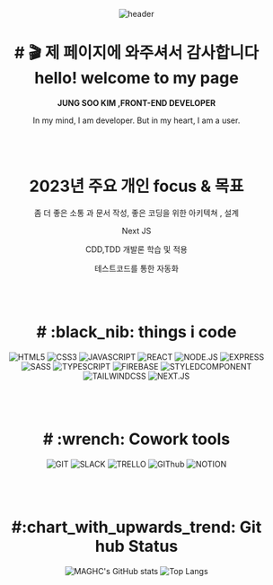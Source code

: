 
<div align="center">

 
 ![header](https://capsule-render.vercel.app/api?type=waving&color=auto&height=200&section=header&text=MAGHC&fontSize=90)
 
 
<h1># 🎬 제 페이지에 와주셔서 감사합니다 <br>hello! welcome to my page </h1>
<b> JUNG SOO KIM ,FRONT-END DEVELOPER</b>
<p > In my mind, I am developer. But in my heart, I am a user.</p>


<br>
<br>



<h1> 2023년 주요 개인 focus & 목표  </h1>

<p> 좀 더 좋은 소통 과 문서 작성, 좋은 코딩을 위한 아키텍쳐 , 설계</p>
<p> Next JS </p>
<p> CDD,TDD 개발론 학습 및 적용 </p>
<p> 테스트코드를 통한 자동화  </p>

<br>
<br>

 

 
<h1># :black_nib: things i code </h1>


![HTML5](https://img.shields.io/badge/-html5-blue?style=plastic=?style=for-the-badge&logo=html5)
![CSS3](https://img.shields.io/badge/-css3-blue?style=plastic=?style=for-the-badge&logo=css3)
![JAVASCRIPT](https://img.shields.io/badge/-javascript-blue?style=plastic=?style=for-the-badge&logo=javascript)
![REACT](https://img.shields.io/badge/-react-blue?style=plastic=?style=for-the-badge&logo=react)
![NODE.JS](https://img.shields.io/badge/-node.js-green?style=plastic=?style=for-the-badge&logo=Node.js)
![EXPRESS](https://img.shields.io/badge/-express-green?style=plastic=?style=for-the-badge&logo=express)
![SASS](https://img.shields.io/badge/-sass-green?style=plastic=?style=for-the-badge&logo=sass)
![TYPESCRIPT](https://img.shields.io/badge/-typescript-green?style=plastic=?style=for-the-badge&logo=typescript)
![FIREBASE](https://img.shields.io/badge/-firebase-black?style=plastic=?style=for-the-badge&logo=firebase)
![STYLEDCOMPONENT](https://img.shields.io/badge/-styledcomponents-black?style=plastic=?style=for-the-badge&logo=styled-components)
  ![TAILWINDCSS](https://img.shields.io/badge/-tailwindcss-black?style=plastic=?style=for-the-badge&logo=tailwindcss)
 ![NEXT.JS](https://img.shields.io/badge/-nextjs-black?style=plastic=?style=for-the-badge&logo=next.js)

<br>
<br>


<h1># :wrench: Cowork tools </h1>


![GIT](https://img.shields.io/badge/-git-black?style=plastic=?style=for-the-badge&logo=git)
![SLACK](https://img.shields.io/badge/-slack-black?style=plastic=?style=for-the-badge&logo=slack)
![TRELLO](https://img.shields.io/badge/-trello-black?style=plastic=?style=for-the-badge&logo=trello)
![GIThub](https://img.shields.io/badge/-github-black?style=plastic=?style=for-the-badge&logo=github)
![NOTION](https://img.shields.io/badge/-notion-black?style=plastic=?style=for-the-badge&logo=notion)

<br>
<br>


<h1> #:chart_with_upwards_trend: Git hub Status </h1>

![MAGHC's GitHub stats](https://github-readme-stats.vercel.app/api?username=MAGHC&show_icons=true&theme=radical)
![Top Langs](https://github-readme-stats.vercel.app/api/top-langs/?username=MAGHC&layout=compact&theme=tokyonight)

 
 
 


</div>
